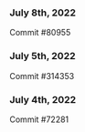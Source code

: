 ### July 8th, 2022

Commit #80955

### July 5th, 2022

Commit #314353


### July 4th, 2022

Commit #72281
